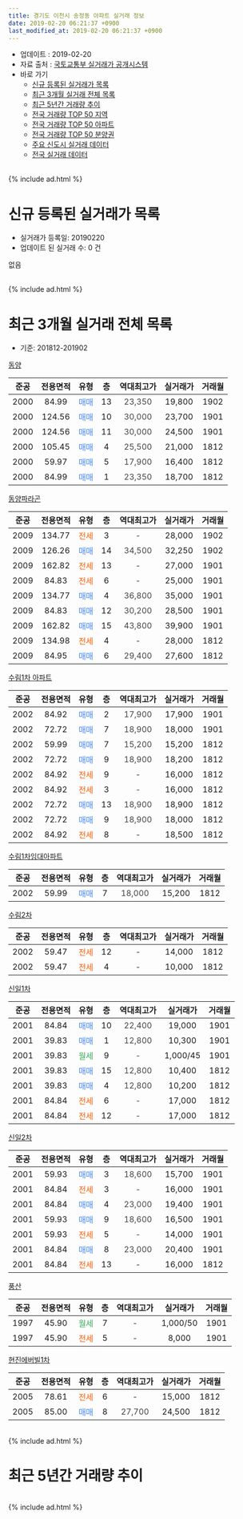 ```yaml
---
title: 경기도 이천시 송정동 아파트 실거래 정보
date: 2019-02-20 06:21:37 +0900
last_modified_at: 2019-02-20 06:21:37 +0900
---
```


* 업데이트 : 2019-02-20
* 자료 출처 : [국토교통부 실거래가 공개시스템](http://rt.molit.go.kr)
* 바로 가기
    * [신규 등록된 실거래가 목록](#신규-등록된-실거래가-목록)
    * [최근 3개월 실거래 전체 목록](#최근-3개월-실거래-전체-목록)
    * [최근 5년간 거래량 추이](#최근-5년간-거래량-추이)
    * [전국 거래량 TOP 50 지역](https://inasie.github.io/apt-trade-info/최근-3개월-전국에서-가장-거래가-많이-발생한-지역)
    * [전국 거래량 TOP 50 아파트](https://inasie.github.io/apt-trade-info/최근-3개월-전국에서-가장-거래가-많이-발생한-아파트)
    * [전국 거래량 TOP 50 분양권](https://inasie.github.io/apt-trade-info/최근-3개월-전국에서-가장-거래가-많이-발생한-분양권)
    * [주요 신도시 실거래 데이터](https://inasie.github.io/apt-trade-info/주요-신도시)
    * [전국 실거래 데이터](https://inasie.github.io/apt-trade-info/전국)
<br>
{% include ad.html %}
<br>

# 신규 등록된 실거래가 목록
* 실거래가 등록일: 20190220
* 업데이트 된 실거래 수: 0 건

없음

<br>
{% include ad.html %}
<br>

# 최근 3개월 실거래 전체 목록
* 기준: 201812-201902


[동양](https://search.naver.com/search.naver?query=%EA%B2%BD%EA%B8%B0%EB%8F%84+%EC%9D%B4%EC%B2%9C%EC%8B%9C+%EC%86%A1%EC%A0%95%EB%8F%99+%EB%8F%99%EC%96%91)

|준공|전용면적|유형|층|역대최고가|실거래가|거래월|
|:---:|:---:|:---:|:---:|:---:|:---:|:---:|
|2000|84.99|<span style="color:#4285f3">매매</span>|13|<span style="color:#444444">23,350</span>|19,800|1902|
|2000|124.56|<span style="color:#4285f3">매매</span>|10|<span style="color:#444444">30,000</span>|23,700|1901|
|2000|124.56|<span style="color:#4285f3">매매</span>|11|<span style="color:#444444">30,000</span>|24,500|1901|
|2000|105.45|<span style="color:#4285f3">매매</span>|4|<span style="color:#444444">25,500</span>|21,000|1812|
|2000|59.97|<span style="color:#4285f3">매매</span>|5|<span style="color:#444444">17,900</span>|16,400|1812|
|2000|84.99|<span style="color:#4285f3">매매</span>|1|<span style="color:#444444">23,350</span>|18,700|1812|

[동양파라곤](https://search.naver.com/search.naver?query=%EA%B2%BD%EA%B8%B0%EB%8F%84+%EC%9D%B4%EC%B2%9C%EC%8B%9C+%EC%86%A1%EC%A0%95%EB%8F%99+%EB%8F%99%EC%96%91%ED%8C%8C%EB%9D%BC%EA%B3%A4)

|준공|전용면적|유형|층|역대최고가|실거래가|거래월|
|:---:|:---:|:---:|:---:|:---:|:---:|:---:|
|2009|134.77|<span style="color:#ff5a00">전세</span>|3|<span style="color:#444444">-</span>|28,000|1902|
|2009|126.26|<span style="color:#4285f3">매매</span>|14|<span style="color:#444444">34,500</span>|32,250|1902|
|2009|162.82|<span style="color:#ff5a00">전세</span>|13|<span style="color:#444444">-</span>|27,000|1901|
|2009|84.83|<span style="color:#ff5a00">전세</span>|6|<span style="color:#444444">-</span>|25,000|1901|
|2009|134.77|<span style="color:#4285f3">매매</span>|4|<span style="color:#444444">36,800</span>|35,000|1901|
|2009|84.83|<span style="color:#4285f3">매매</span>|12|<span style="color:#444444">30,200</span>|28,500|1901|
|2009|162.82|<span style="color:#4285f3">매매</span>|15|<span style="color:#444444">43,800</span>|39,900|1901|
|2009|134.98|<span style="color:#ff5a00">전세</span>|4|<span style="color:#444444">-</span>|28,000|1812|
|2009|84.95|<span style="color:#4285f3">매매</span>|6|<span style="color:#444444">29,400</span>|27,600|1812|

[수림1차 아파트](https://search.naver.com/search.naver?query=%EA%B2%BD%EA%B8%B0%EB%8F%84+%EC%9D%B4%EC%B2%9C%EC%8B%9C+%EC%86%A1%EC%A0%95%EB%8F%99+%EC%88%98%EB%A6%BC1%EC%B0%A8+%EC%95%84%ED%8C%8C%ED%8A%B8)

|준공|전용면적|유형|층|역대최고가|실거래가|거래월|
|:---:|:---:|:---:|:---:|:---:|:---:|:---:|
|2002|84.92|<span style="color:#4285f3">매매</span>|2|<span style="color:#444444">17,900</span>|17,900|1901|
|2002|72.72|<span style="color:#4285f3">매매</span>|7|<span style="color:#444444">18,900</span>|18,000|1901|
|2002|59.99|<span style="color:#4285f3">매매</span>|7|<span style="color:#444444">15,200</span>|15,200|1812|
|2002|72.72|<span style="color:#4285f3">매매</span>|9|<span style="color:#444444">18,900</span>|18,200|1812|
|2002|84.92|<span style="color:#ff5a00">전세</span>|9|<span style="color:#444444">-</span>|16,000|1812|
|2002|84.92|<span style="color:#ff5a00">전세</span>|3|<span style="color:#444444">-</span>|16,000|1812|
|2002|72.72|<span style="color:#4285f3">매매</span>|13|<span style="color:#444444">18,900</span>|18,900|1812|
|2002|72.72|<span style="color:#4285f3">매매</span>|9|<span style="color:#444444">18,900</span>|18,000|1812|
|2002|84.92|<span style="color:#ff5a00">전세</span>|8|<span style="color:#444444">-</span>|18,500|1812|

[수림1차임대아파트](https://search.naver.com/search.naver?query=%EA%B2%BD%EA%B8%B0%EB%8F%84+%EC%9D%B4%EC%B2%9C%EC%8B%9C+%EC%86%A1%EC%A0%95%EB%8F%99+%EC%88%98%EB%A6%BC1%EC%B0%A8%EC%9E%84%EB%8C%80%EC%95%84%ED%8C%8C%ED%8A%B8)

|준공|전용면적|유형|층|역대최고가|실거래가|거래월|
|:---:|:---:|:---:|:---:|:---:|:---:|:---:|
|2002|59.99|<span style="color:#4285f3">매매</span>|7|<span style="color:#444444">18,000</span>|15,200|1812|

[수림2차](https://search.naver.com/search.naver?query=%EA%B2%BD%EA%B8%B0%EB%8F%84+%EC%9D%B4%EC%B2%9C%EC%8B%9C+%EC%86%A1%EC%A0%95%EB%8F%99+%EC%88%98%EB%A6%BC2%EC%B0%A8)

|준공|전용면적|유형|층|역대최고가|실거래가|거래월|
|:---:|:---:|:---:|:---:|:---:|:---:|:---:|
|2002|59.47|<span style="color:#ff5a00">전세</span>|12|<span style="color:#444444">-</span>|14,000|1812|
|2002|59.47|<span style="color:#ff5a00">전세</span>|4|<span style="color:#444444">-</span>|10,000|1812|

[신일1차](https://search.naver.com/search.naver?query=%EA%B2%BD%EA%B8%B0%EB%8F%84+%EC%9D%B4%EC%B2%9C%EC%8B%9C+%EC%86%A1%EC%A0%95%EB%8F%99+%EC%8B%A0%EC%9D%BC1%EC%B0%A8)

|준공|전용면적|유형|층|역대최고가|실거래가|거래월|
|:---:|:---:|:---:|:---:|:---:|:---:|:---:|
|2001|84.84|<span style="color:#4285f3">매매</span>|10|<span style="color:#444444">22,400</span>|19,000|1901|
|2001|39.83|<span style="color:#4285f3">매매</span>|1|<span style="color:#444444">12,800</span>|10,300|1901|
|2001|39.83|<span style="color:#34a853">월세</span>|9|<span style="color:#444444">-</span>|1,000/45|1901|
|2001|39.83|<span style="color:#4285f3">매매</span>|15|<span style="color:#444444">12,800</span>|10,400|1812|
|2001|39.83|<span style="color:#4285f3">매매</span>|4|<span style="color:#444444">12,800</span>|10,200|1812|
|2001|84.84|<span style="color:#ff5a00">전세</span>|6|<span style="color:#444444">-</span>|17,000|1812|
|2001|84.84|<span style="color:#ff5a00">전세</span>|12|<span style="color:#444444">-</span>|17,000|1812|

[신일2차](https://search.naver.com/search.naver?query=%EA%B2%BD%EA%B8%B0%EB%8F%84+%EC%9D%B4%EC%B2%9C%EC%8B%9C+%EC%86%A1%EC%A0%95%EB%8F%99+%EC%8B%A0%EC%9D%BC2%EC%B0%A8)

|준공|전용면적|유형|층|역대최고가|실거래가|거래월|
|:---:|:---:|:---:|:---:|:---:|:---:|:---:|
|2001|59.93|<span style="color:#4285f3">매매</span>|3|<span style="color:#444444">18,600</span>|15,700|1901|
|2001|84.84|<span style="color:#ff5a00">전세</span>|3|<span style="color:#444444">-</span>|16,000|1901|
|2001|84.84|<span style="color:#4285f3">매매</span>|4|<span style="color:#444444">23,000</span>|19,400|1901|
|2001|59.93|<span style="color:#4285f3">매매</span>|9|<span style="color:#444444">18,600</span>|16,500|1901|
|2001|59.93|<span style="color:#ff5a00">전세</span>|5|<span style="color:#444444">-</span>|14,000|1901|
|2001|84.84|<span style="color:#4285f3">매매</span>|8|<span style="color:#444444">23,000</span>|20,400|1901|
|2001|84.84|<span style="color:#ff5a00">전세</span>|13|<span style="color:#444444">-</span>|16,000|1812|


<script async src="//pagead2.googlesyndication.com/pagead/js/adsbygoogle.js"></script>
<!-- 기본 -->
<ins class="adsbygoogle"
     style="display:block"
     data-ad-client="ca-pub-2446590836940007"
     data-ad-slot="1659523306"
     data-ad-format="auto"
     data-full-width-responsive="true"></ins>
<script>
(adsbygoogle = window.adsbygoogle || []).push({});
</script>


[풍산](https://search.naver.com/search.naver?query=%EA%B2%BD%EA%B8%B0%EB%8F%84+%EC%9D%B4%EC%B2%9C%EC%8B%9C+%EC%86%A1%EC%A0%95%EB%8F%99+%ED%92%8D%EC%82%B0)

|준공|전용면적|유형|층|역대최고가|실거래가|거래월|
|:---:|:---:|:---:|:---:|:---:|:---:|:---:|
|1997|45.90|<span style="color:#34a853">월세</span>|7|<span style="color:#444444">-</span>|1,000/50|1901|
|1997|45.90|<span style="color:#ff5a00">전세</span>|5|<span style="color:#444444">-</span>|8,000|1901|

[현진에버빌1차](https://search.naver.com/search.naver?query=%EA%B2%BD%EA%B8%B0%EB%8F%84+%EC%9D%B4%EC%B2%9C%EC%8B%9C+%EC%86%A1%EC%A0%95%EB%8F%99+%ED%98%84%EC%A7%84%EC%97%90%EB%B2%84%EB%B9%8C1%EC%B0%A8)

|준공|전용면적|유형|층|역대최고가|실거래가|거래월|
|:---:|:---:|:---:|:---:|:---:|:---:|:---:|
|2005|78.61|<span style="color:#ff5a00">전세</span>|6|<span style="color:#444444">-</span>|15,000|1812|
|2005|85.00|<span style="color:#4285f3">매매</span>|8|<span style="color:#444444">27,700</span>|24,500|1812|


<br>
{% include ad.html %}
<br>

# 최근 5년간 거래량 추이


<div style="width:100%;">
    <canvas id="deal_progress" height="200"></canvas>
</div>

<script>
new Chart(document.getElementById("deal_progress"), {
    type: 'line',
    data: {
        labels: ['201402','201403','201404','201405','201406','201407','201408','201409','201410','201411','201412','201501','201502','201503','201504','201505','201506','201507','201508','201509','201510','201511','201512','201601','201602','201603','201604','201605','201606','201607','201608','201609','201610','201611','201612','201701','201702','201703','201704','201705','201706','201707','201708','201709','201710','201711','201712','201801','201802','201803','201804','201805','201806','201807','201808','201809','201810','201811','201812','201901','201902'],
        datasets: [{
            label: '매매',
            pointRadius: 1,
            data: [30, 48, 35, 31, 18, 20, 29, 27, 43, 30, 28, 27, 24, 35, 27, 23, 22, 25, 14, 16, 14, 24, 12, 17, 20, 18, 20, 18, 19, 22, 16, 24, 22, 21, 12, 9, 13, 22, 18, 17, 23, 24, 21, 19, 19, 28, 13, 13, 15, 26, 8, 12, 18, 18, 17, 7, 8, 7, 12, 13, 2],
            borderColor: "rgba(255, 201, 14, 1)",
            backgroundColor: "rgba(255, 201, 14, 0.5)",
            fill: false,
            lineTension: 0
        },{
            label: '전월세',
            pointRadius: 1,
            data: [15, 15, 24, 22, 11, 9, 15, 13, 11, 14, 13, 11, 14, 9, 9, 9, 4, 11, 9, 4, 10, 9, 8, 11, 18, 9, 9, 11, 13, 18, 18, 12, 14, 16, 9, 6, 13, 14, 7, 10, 12, 11, 12, 13, 9, 9, 9, 16, 9, 11, 8, 7, 13, 5, 6, 3, 5, 4, 10, 7, 1],
            borderColor: "rgba(0, 141, 185, 1)",
            backgroundColor: "rgba(0, 141, 185, 0.5)",
            fill: false,
            lineTension: 0
        }
        ]
    },
    options: {
        responsive: true,
        title: {
            display: false
        },
        tooltips: {
            mode: 'index',
            intersect: false
        },
        hover: {
            mode: 'nearest',
            intersect: true
        },
        scales: {
            xAxes: [{
                display: true,
                scaleLabel: {
                    display: true,
                    labelString: '년/월'
                }
            }],
            yAxes: [{
                display: true,
                ticks: {
                    suggestedMin: 0,
                },
                scaleLabel: {
                    display: true,
                    labelString: '실거래 수'
                }
            }]
        }
    }
});

</script>


<br>
{% include ad.html %}
<br>

